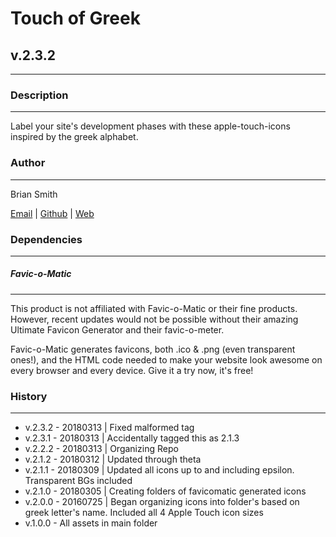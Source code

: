 # Touch of Greek
## v.2.3.2
---

### Description
---

Label your site's development phases with these apple-touch-icons inspired by the greek alphabet.


### Author
---

Brian Smith

[Email](mailto:picketfence14@gmail.com) | [Github](http://github.com/picketfence14) | [Web](http://www.brianandrewsmith.me)


### Dependencies
---

##### Favic-o-Matic
---

This product is not affiliated with Favic-o-Matic or their fine products. However, recent updates would not be possible without their amazing Ultimate Favicon Generator and their favic-o-meter.

Favic-o-Matic generates favicons, both .ico & .png (even transparent ones!), and the HTML code needed to make your website look awesome on every browser and every device.
Give it a try now, it's free!



### History
---
 - v.2.3.2 - 20180313 | Fixed malformed tag
 - v.2.3.1 - 20180313 | Accidentally tagged this as 2.1.3
 - v.2.2.2 - 20180313 | Organizing Repo
 - v.2.1.2 - 20180312 | Updated through theta
 - v.2.1.1 - 20180309 | Updated all icons up to and including epsilon. Transparent BGs included
 - v.2.1.0 - 20180305 | Creating folders of favicomatic generated icons
 - v.2.0.0 - 20160725 | Began organizing icons into folder's based on greek letter's name. Included all 4 Apple Touch icon sizes
 - v.1.0.0 - All assets in main folder
